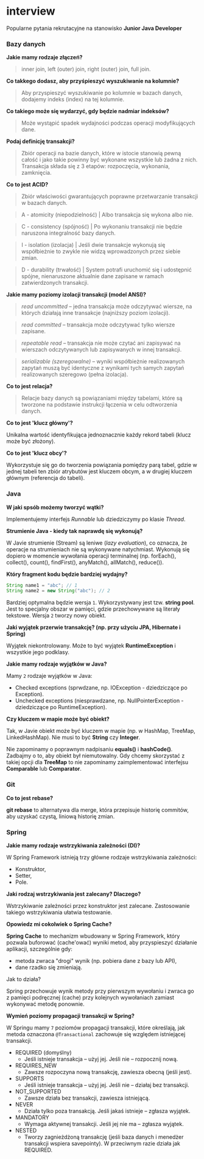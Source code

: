 # interview

Popularne pytania rekrutacyjne na stanowisko **Junior Java Developer**

### Bazy danych

**Jakie mamy rodzaje złączeń?**

> inner join, left (outer) join, right (outer) join, full join.

**Co takkego dodasz, aby przyśpieszyć wyszukiwanie na kolumnie?**

> Aby przyspieszyć wyszukiwanie po kolumnie w bazach danych, dodajemy indeks (index) na tej kolumnie.

**Co takiego może się wydarzyć, gdy będzie nadmiar indeksów?**

> Może wystąpić spadek wydajności podczas operacji modyfikujących dane.

**Podaj definicję transakcji?**

> Zbiór operacji na bazie danych, które w istocie stanowią pewną całość i jako takie powinny być wykonane wszystkie lub żadna z nich. Transakcja składa się z 3 etapów: rozpoczęcia, wykonania, zamknięcia.

**Co to jest ACID?**

> Zbiór właściwości gwarantujących poprawne przetwarzanie transakcji w bazach danych.

> A - atomicity (niepodzielność) | Albo transakcja się wykona albo nie.

> C - consistency (spójność) | Po wykonaniu transakcji nie będzie naruszona integralność bazy danych.

> I - isolation (izolacja) | Jeśli dwie transakcje wykonują się współbieżnie to zwykle nie widzą wprowadzonych przez siebie zmian.

> D - durability (trwałość) | System potrafi uruchomić się i udostępnić spójne, nienaruszone aktualnie dane zapisane w ramach zatwierdzonych transakcji.

**Jakie mamy poziomy izolacji transakcji (model ANSI)?**

> *read uncommitted* – jedna transakcja może odczytywać wiersze, na których działają inne transakcje (najniższy poziom izolacji).

> *read committed* – transakcja może odczytywać tylko wiersze zapisane.

> *repeatable read* – transakcja nie może czytać ani zapisywać na wierszach odczytywanych lub zapisywanych w innej transakcji.

> *serializable (szeregowalne)* – wyniki współbieżnie realizowanych zapytań muszą być identyczne z wynikami tych samych zapytań realizowanych szeregowo (pełna izolacja).

**Co to jest relacja?**

> Relacje bazy danych są powiązaniami między tabelami, które są tworzone na podstawie instrukcji łączenia w celu odtworzenia danych.

**Co to jest 'klucz główny'?**

Unikalna wartość identyfikująca jednoznacznie każdy rekord tabeli (klucz może być złożony).

**Co to jest 'klucz obcy'?**

Wykorzystuje się go do tworzenia powiązania pomiędzy parą tabel, gdzie w jednej tabeli ten zbiór atrybutów jest kluczem obcym, a w drugiej kluczem głównym (referencja do tabeli).

### Java

**W jaki spsób możemy tworzyć wątki?**

Implementujemy interfejs *Runnable* lub dziedziczymy po klasie *Thread*.

**Strumienie Java - kiedy tak naprawdę się wykonują?**

W Javie strumienie (Stream) są leniwe (*lazy evaluation*), co oznacza, że operacje na strumieniach nie są wykonywane natychmiast. Wykonują się dopiero w momencie wywołania operacji terminalnej (np. forEach(), collect(), count(), findFirst(), anyMatch(), allMatch(), reduce()).

**Który fragment kodu będzie bardziej wydajny?**

```java
String name1 = "abc"; // 1
String name2 = new String("abc"); // 2
```

Bardziej optymalna będzie wersja `1`. Wykorzystywany jest tzw. **string pool**. Jest to specjalny obszar w pamięci, gdzie przechowywane są literały tekstowe. Wersja `2` tworzy nowy obiekt.

**Jaki wyjątek przerwie transakcję? (np. przy użyciu JPA, Hibernate i Spring)**

Wyjątek niekontrolowany. Może to być wyjątek **RuntimeException** i wszystkie jego podklasy.

**Jakie mamy rodzaje wyjątków w Java?**

Mamy `2` rodzaje wyjątków w Java:

+ Checked exceptions (sprwdzane, np. IOException - dziedziczące po Exception).
+ Unchecked exceptions (niesprawdzane, np. NullPointerException - dziedziczące po RuntimeException).

**Czy kluczem w mapie może być obiekt?**

Tak, w Javie obiekt może być kluczem w mapie (np. w HashMap, TreeMap, LinkedHashMap). Nie musi to być **String** czy **Integer**.

Nie zapominamy o poprawnym nadpisaniu **equals()** i **hashCode()**. Zadbajmy o to, aby obiekt był niemutowalny. Gdy chcemy skorzystać z takiej opcji dla **TreeMap** to nie zapominamy zaimplementować interfejsu **Comparable** lub **Comparator**.

### Git

**Co to jest rebase?**

**git rebase** to alternatywa dla merge, która przepisuje historię commitów, aby uzyskać czystą, liniową historię zmian.

### Spring

**Jakie mamy rodzaje wstrzykiwania zależności (DI)?**

W Spring Framework istnieją trzy główne rodzaje wstrzykiwania zależności:

+ Konstruktor,
+ Setter,
+ Pole.

**Jaki rodzaj wstrzykiwania jest zalecany? Dlaczego?**

Wstrzykiwanie zależności przez konstruktor jest zalecane. Zastosowanie takiego wstrzykiwania ułatwia testowanie.

**Opowiedz mi cokolwiek o Spring Cache?**

**Spring Cache** to mechanizm wbudowany w Spring Framework, który pozwala buforować (cache'ować) wyniki metod, aby przyspieszyć działanie aplikacji, szczególnie gdy:

+ metoda zwraca "drogi" wynik (np. pobiera dane z bazy lub API),
+ dane rzadko się zmieniają.

Jak to działa?

Spring przechowuje wynik metody przy pierwszym wywołaniu i zwraca go z pamięci podręcznej (cache) przy kolejnych wywołaniach zamiast wykonywać metodę ponownie.

**Wymień poziomy propagacji transakcji w Spring?**

W Springu mamy `7` poziomów propagacji transakcji, które określają, jak metoda oznaczona `@Transactional` zachowuje się względem istniejącej transakcji.

+ REQUIRED (domyślny)
  + Jeśli istnieje transakcja – użyj jej. Jeśli nie – rozpocznij nową.
+ REQUIRES_NEW
  + Zawsze rozpoczyna nową transakcję, zawiesza obecną (jeśli jest).
+ SUPPORTS
  + Jeśli istnieje transakcja – użyj jej. Jeśli nie – działaj bez transakcji.
+ NOT_SUPPORTED	
  + Zawsze działa bez transakcji, zawiesza istniejącą.
+ NEVER	
  + Działa tylko poza transakcją. Jeśli jakaś istnieje – zgłasza wyjątek.
+ MANDATORY	
  + Wymaga aktywnej transakcji. Jeśli jej nie ma – zgłasza wyjątek.
+ NESTED
  + Tworzy zagnieżdżoną transakcję (jeśli baza danych i menedżer transakcji wspiera savepointy). W przeciwnym razie działa jak REQUIRED.

